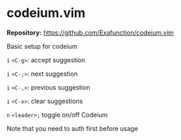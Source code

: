 
# codeium.vim

**Repository:** https://github.com/Exafunction/codeium.vim

Basic setup for codeium

`i` `<C-g>`: accept suggestion

`i` `<C-;>`: next suggestion

`i` `<C-,>`: previous suggestion

`i` `<C-x>`: clear suggestions

`n` `<leader>;` toggle on/off Codeium


Note that you need to auth first before usage
